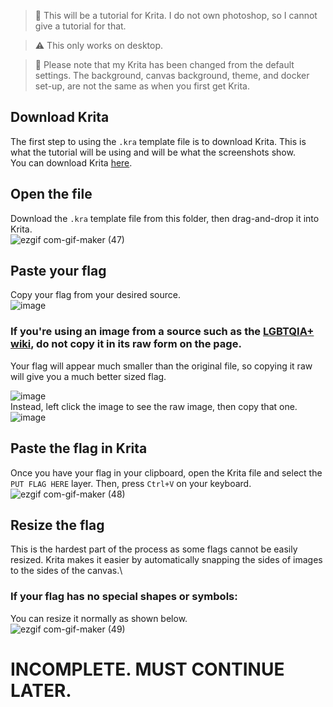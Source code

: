 > 📝 This will be a tutorial for Krita. I do not own photoshop, so I cannot give a tutorial for that.

> ⚠️ This only works on desktop.

> 📝 Please note that my Krita has been changed from the default settings. The background, canvas background, theme, and docker set-up, are not the same as when you first get Krita.

## Download Krita
The first step to using the `.kra` template file is to download Krita. This is what the tutorial will be using and will be what the screenshots show.\
You can download Krita [here](https://krita.org/en/download/krita-desktop/).

## Open the file
Download the `.kra` template file from this folder, then drag-and-drop it into Krita.\
![ezgif com-gif-maker (47)](https://user-images.githubusercontent.com/64114013/203588637-a9d2b0fa-7c37-4629-bd21-64aec68f7405.gif)

## Paste your flag
Copy your flag from your desired source.\
![image](https://user-images.githubusercontent.com/64114013/203589117-a901ccc7-0b6c-4880-91bd-419c7d6d16a8.png)
### If you're using an image from a source such as the [LGBTQIA+ wiki](https://lgbtqia.fandom.com/wiki/), **do not** copy it in its raw form on the page.
Your flag will appear much smaller than the original file, so copying it raw will give you a much better sized flag.

![image](https://user-images.githubusercontent.com/64114013/203589870-ac40b94e-7af9-4514-b83e-dac26a9f4a2c.png)\
Instead, left click the image to see the raw image, then copy that one.\
![image](https://user-images.githubusercontent.com/64114013/203590315-6809766d-40ea-47dd-b1b5-2d1aba7d0ec1.png)

## Paste the flag in Krita
Once you have your flag in your clipboard, open the Krita file and select the `PUT FLAG HERE` layer. Then, press `Ctrl+V` on your keyboard.\
![ezgif com-gif-maker (48)](https://user-images.githubusercontent.com/64114013/203592280-359883aa-d3b3-4d72-89ae-9490db8ae468.gif)

## Resize the flag
This is the hardest part of the process as some flags cannot be easily resized. Krita makes it easier by automatically snapping the sides of images to the sides of the canvas.\
### If your flag has no special shapes or symbols:
You can resize it normally as shown below.\
![ezgif com-gif-maker (49)](https://user-images.githubusercontent.com/64114013/203594194-aadccb26-1493-4dc0-ad3b-dd98c71916f8.gif)
# INCOMPLETE. MUST CONTINUE LATER.
